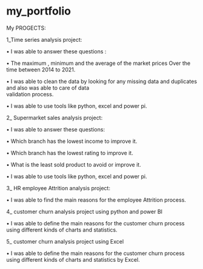# my_portfolio
My PROGECTS:

1_Time series  analysis project:

  •	I was able to answer these questions :

  •	The maximum , minimum and the average of the market prices Over the time between 2014 to 2021.

  •	I was able to clean the data by looking for any missing data and duplicates and also was able to care of data  
        validation process.
  
  •	I was able to use tools like python, excel and power pi.

2_ Supermarket sales analysis project:

  •	I was able to answer these questions:

  •	Which branch has the lowest income to improve it.
	
  •	Which branch has the lowest rating to improve it.

  •	What is the least sold product to avoid or improve it.

  •	I was able to use tools like python, excel and power pi.

3_ HR employee Attrition analysis project:

  •	I was able to find the main reasons for the employee Attrition process.

4_ customer churn analysis project using python and power BI

  • I was able to define the main reasons for the customer churn process using different kinds of charts and statistics.

5_ customer churn analysis project using Excel

  • I was able to define the main reasons for the customer churn process using different kinds of charts and statistics by Excel.






